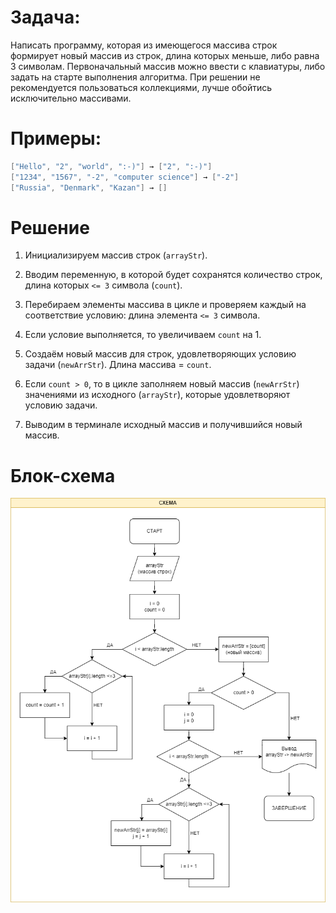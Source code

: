 # Задача:

Написать программу, которая из имеющегося массива строк формирует новый массив из строк, длина которых меньше, либо равна 3 символам. Первоначальный массив можно ввести с клавиатуры, либо задать на старте выполнения алгоритма. При решении не рекомендуется пользоваться коллекциями, лучше обойтись исключительно массивами.

# Примеры:

```c#
["Hello", "2", "world", ":-)"] → ["2", ":-)"]
["1234", "1567", "-2", "computer science"] → ["-2"]
["Russia", "Denmark", "Kazan"] → []
```

# Решение

1. Инициализируем массив строк (`arrayStr`).

2. Вводим переменную, в которой будет сохранятся количество строк, длина которых `<= 3` символа (`count`).

3. Перебираем элементы массива в цикле и проверяем каждый на соответствие условию: длина элемента `<= 3` символа.

4. Если условие выполняется, то увеличиваем `count` на 1.

5. Создаём новый массив для строк, удовлетворяющих условию задачи (`newArrStr`). Длина массива = `count`.

6. Если `count > 0`, то в цикле заполняем новый массив (`newArrStr`) значениями из исходного (`arrayStr`), которые удовлетворяют условию задачи.

7. Выводим в терминале исходный массив и получившийся новый массив.

# Блок-схема

![блок-схема.png](блок-схема.png)